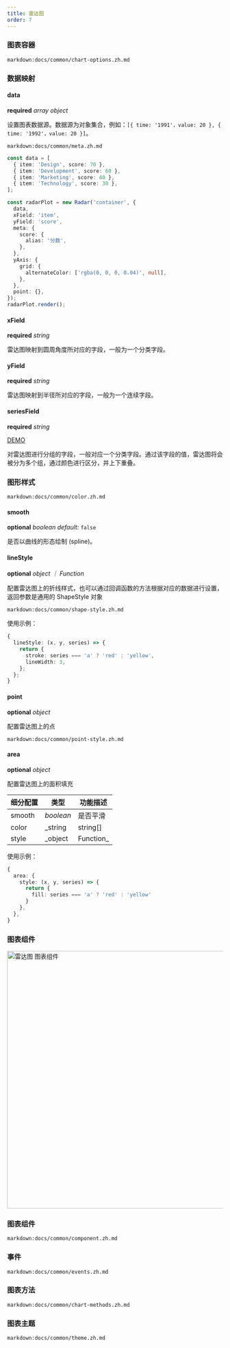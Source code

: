 ```yaml
---
title: 雷达图
order: 7
---
```


### 图表容器

`markdown:docs/common/chart-options.zh.md`

### 数据映射

#### data

<description>**required** _array object_</description>

设置图表数据源。数据源为对象集合，例如：`[{ time: '1991'，value: 20 }, { time: '1992'，value: 20 }]`。

`markdown:docs/common/meta.zh.md`

```ts
const data = [
  { item: 'Design', score: 70 },
  { item: 'Development', score: 60 },
  { item: 'Marketing', score: 40 },
  { item: 'Technology', score: 30 },
];

const radarPlot = new Radar('container', {
  data,
  xField: 'item',
  yField: 'score',
  meta: {
    score: {
      alias: '分数',
    },
  },
  yAxis: {
    grid: {
      alternateColor: ['rgba(0, 0, 0, 0.04)', null],
    },
  },
  point: {},
});
radarPlot.render();
```

#### xField 

<description>**required** _string_</description>

雷达图映射到圆周角度所对应的字段，一般为一个分类字段。

#### yField 

<description>**required** _string_</description>

雷达图映射到半径所对应的字段，一般为一个连续字段。

#### seriesField 

<description>**required** _string_</description>

[DEMO](../../radar/basic#series)

对雷达图进行分组的字段，一般对应一个分类字段。通过该字段的值，雷达图将会被分为多个组，通过颜色进行区分，并上下重叠。

### 图形样式

`markdown:docs/common/color.zh.md`

#### smooth 

<description>**optional** _boolean_ _default:_ `false`</description>

是否以曲线的形态绘制 (spline)。

#### lineStyle 

<description>**optional** _object ｜ Function_</description>

配置雷达图上的折线样式，也可以通过回调函数的方法根据对应的数据进行设置，返回参数是通用的 ShapeStyle 对象

`markdown:docs/common/shape-style.zh.md`

使用示例：

```ts
{
  lineStyle: (x, y, series) => {
    return {
      stroke: series === 'a' ? 'red' : 'yellow',
      lineWidth: 3,
    };
  };
}
```

#### point 

<description>**optional** _object_</description>

配置雷达图上的点

`markdown:docs/common/point-style.zh.md`

#### area 

<description>**optional** _object_</description>

配置雷达图上的面积填充

| 细分配置 | 类型      | 功能描述   |
| -------- | --------- | ---------- |
| smooth   | _boolean_ | 是否平滑   |
| color    | \_string  | string[]   | Function\_ | 填充面积颜色，也可以支持回调的方式设置，回调参数为 `color: (x, y, series) => string` |
| style    | \_object  | Function\_ | 填充面积样式，也可以支持回调的方式设置，回调参数为 `style: (x, y, series) => object` |

使用示例：

```ts
{
  area: {
    style: (x, y, series) => {
      return {
        fill: series === 'a' ? 'red' : 'yellow'
      }
    },
  },
}
```

### 图表组件

<img src="https://gw.alipayobjects.com/mdn/rms_d314dd/afts/img/A*oiTPQLqYUvIAAAAAAAAAAABkARQnAQ" alt="雷达图 图表组件" width="600">

### 图表组件

`markdown:docs/common/component.zh.md`

### 事件

`markdown:docs/common/events.zh.md`

### 图表方法

`markdown:docs/common/chart-methods.zh.md`

### 图表主题

`markdown:docs/common/theme.zh.md`
